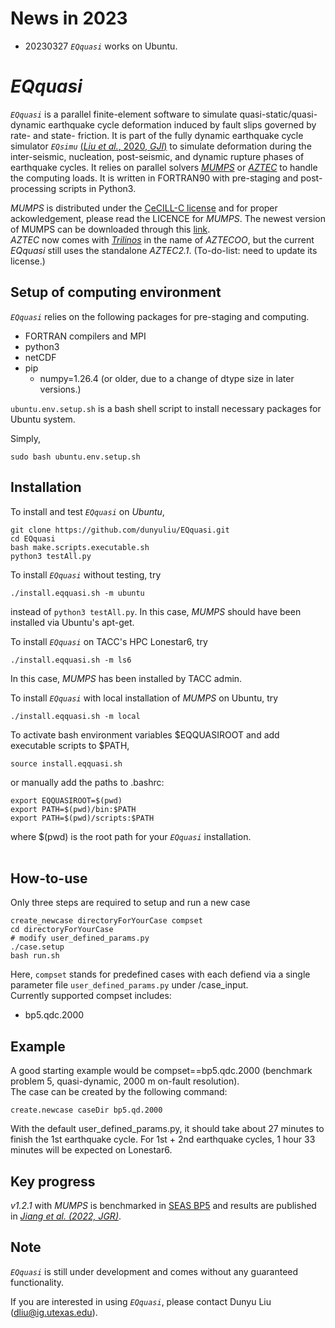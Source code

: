 # News in 2023
* 20230327 *```EQquasi```* works on Ubuntu.

*EQquasi*
=======
*```EQquasi```* is a parallel finite-element software to simulate quasi-static/quasi-dynamic earthquake cycle deformation induced by fault slips governed by rate- and state- friction. It is part of the fully dynamic earthquake cycle simulator *```EQsimu```* [(*Liu et al.*, 2020, *GJI*)](https://doi.org/10.1093/gji/ggz475) to simulate deformation during the inter-seismic, nucleation, post-seismic, and dynamic rupture phases of earthquake cycles. It relies on parallel solvers [*MUMPS*](http://mumps-solver.org) or [*AZTEC*](https://trilinos.github.io/aztecoo.html#aztec-21-foundation-for-aztecoo) to handle the computing loads. It is written in FORTRAN90 with pre-staging and post-processing scripts in Python3.

*MUMPS* is distributed under the [CeCILL-C license](http://www.cecill.info/licences/Licence_CeCILL-C_V1-en.html) and for proper ackowledgement, please read the LICENCE for *MUMPS*. The newest version of MUMPS can be downloaded through this [link](http://mumps-tech.com/mumps-2/). <br/>
*AZTEC* now comes with [*Trilinos*](https://github.com/trilinos/Trilinos) in the name of *AZTECOO*, but the current *EQquasi* still uses the standalone *AZTEC2.1*. (To-do-list: need to update its license.)  <br/>

Setup of computing environment
---------------------
*```EQquasi```* relies on the following packages for pre-staging and computing. <br/>
  - FORTRAN compilers and MPI <br/>
  - python3 <br/>
  - netCDF <br/>
  - pip <br/>
    - numpy=1.26.4 (or older, due to a change of dtype size in later versions.)
      
```ubuntu.env.setup.sh``` is a bash shell script to install necessary packages for Ubuntu system.

Simply, 
```
sudo bash ubuntu.env.setup.sh
```

Installation
---------------------
To install and test *```EQquasi```*  on *Ubuntu*, 
```
git clone https://github.com/dunyuliu/EQquasi.git
cd EQquasi
bash make.scripts.executable.sh
python3 testAll.py
```
To install *```EQquasi```* without testing, try
```
./install.eqquasi.sh -m ubuntu
```
instead of ```python3 testAll.py```. In this case, *MUMPS* should have been installed via Ubuntu's apt-get. <br/>

To install *```EQquasi```* on TACC's HPC Lonestar6, try
```
./install.eqquasi.sh -m ls6
```
In this case, *MUMPS* has been installed by TACC admin. <br/>

To install *```EQquasi```* with local installation of *MUMPS* on Ubuntu, try
```
./install.eqquasi.sh -m local
```

To activate bash environment variables $EQQUASIROOT and add executable scripts to $PATH,
```
source install.eqquasi.sh
```
or manually add the paths to .bashrc:
```
export EQQUASIROOT=$(pwd)
export PATH=$(pwd)/bin:$PATH
export PATH=$(pwd)/scripts:$PATH
```
where $(pwd) is the root path for your *```EQquasi```* installation. <br/>
<br/>

How-to-use
---------------------
Only three steps are required to setup and run a new case <br/>
```
create_newcase directoryForYourCase compset
cd directoryForYourCase
# modify user_defined_params.py
./case.setup
bash run.sh
```
Here, ```compset``` stands for predefined cases with each defiend via a single parameter file ```user_defined_params.py``` under /case_input. <br/>
Currently supported compset includes:
  - bp5.qdc.2000

Example
---------------------
A good starting example would be compset==bp5.qdc.2000 (benchmark problem 5, quasi-dynamic, 2000 m on-fault resolution). <br/>
The case can be created by the following command:
```
create.newcase caseDir bp5.qd.2000
```
With the default user_defined_params.py, it should take about 27 minutes to finish the 1st earthquake cycle. For 1st + 2nd earthquake cycles, 1 hour 33 minutes will be expected on Lonestar6. <br/>

Key progress
---------------------
*v1.2.1* with *MUMPS* is benchmarked in [SEAS BP5](https://strike.scec.org/cvws/seas/benchmark_descriptions.html) and results are published in [*Jiang et al. (2022, JGR)*](https://doi.org/10.1029/2021JB023519).

Note
----
*```EQquasi```* is still under development and comes without any guaranteed functionality.

If you are interested in using *```EQquasi```*, please contact Dunyu Liu (dliu@ig.utexas.edu). 
